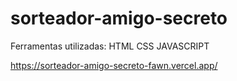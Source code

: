 # sorteador-amigo-secreto

Ferramentas utilizadas:
HTML
CSS
JAVASCRIPT

https://sorteador-amigo-secreto-fawn.vercel.app/
